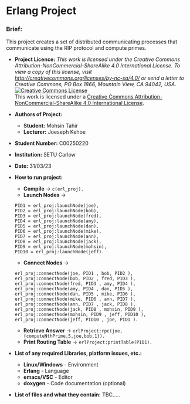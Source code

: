 # Erlang Project 
### **Brief:** 
This project creates a set of distributed communicating processes that communicate using the RIP protocol and compute primes.

- **Project Licence:** *This work is licensed under the Creative Commons Attribution-NonCommercial-ShareAlike 4.0 International License. To view a copy of this license, visit http://creativecommons.org/licenses/by-nc-sa/4.0/ or send a letter to Creative Commons, PO Box 1866, Mountain View, CA 94042, USA.*\
<a rel="license" href="http://creativecommons.org/licenses/by-nc-sa/4.0/"><img alt="Creative Commons License" style="border-width:0" src="https://i.creativecommons.org/l/by-nc-sa/4.0/88x31.png" /></a><br />This work is licensed under a <a rel="license" href="http://creativecommons.org/licenses/by-nc-sa/4.0/">Creative Commons Attribution-NonCommercial-ShareAlike 4.0 International License</a>.

- **Authors of Project:**
	- **Student:** Mohsin Tahir
	- **Lecturer:** Joeseph Kehoe
- **Student Number:** C00250220
- **Institution:** SETU Carlow
- **Date:** 31/03/23<br>

- **How to run project:**
	- **Compile** ->  ```c(erl_proj).```
	- **Launch Nodes** -> 
	```
	PID1 = erl_proj:launchNode(joe),
	PID2 = erl_proj:launchNode(bob),
	PID3 = erl_proj:launchNode(fred),
	PID4 = erl_proj:launchNode(amy),
	PID5 = erl_proj:launchNode(dan),
	PID6 = erl_proj:launchNode(mike),
	PID7 = erl_proj:launchNode(ann),
	PID8 = erl_proj:launchNode(jack),
	PID9 = erl_proj:launchNode(mohsin),
	PID10 = erl_proj:launchNode(jeff).
	```
	- **Connect Nodes** ->
	```
	erl_proj:connectNode(joe, PID1 , bob, PID2 ),
	erl_proj:connectNode(bob, PID2 , fred, PID3 ),
	erl_proj:connectNode(fred, PID3 , amy, PID4 ),
	erl_proj:connectNode(amy, PID4 , dan, PID5 ),
	erl_proj:connectNode(dan, PID5 , mike, PID6 ),
	erl_proj:connectNode(mike, PID6 , ann, PID7 ),
	erl_proj:connectNode(ann, PID7 , jack, PID8 ),
	erl_proj:connectNode(jack, PID8 , mohsin, PID9 ),
	erl_proj:connectNode(mohsin, PID9 , jeff, PID10 ),
	erl_proj:connectNode(jeff, PID10 , joe, PID1 ).
	```
	- **Retrieve Answer** ->
	```erlProject:rpc(joe,{computeNthPrime,5,joe,bob,1}).```
	- **Print Routing Table** ->
	```erlProject:printTable(PID1).```
	
- **List of any required Libraries, platform issues, etc.:**
	- **Linux/Windows** - Environment
	- **Erlang** - Language
	- **emacs/VSC** - Editor
	- **doxygen** - Code documentation (optional)
	
- **List of files and what they contain:**
TBC.....
